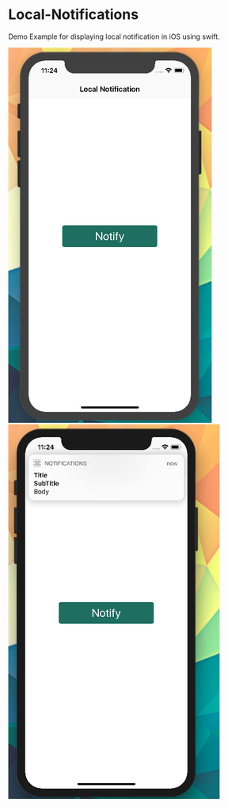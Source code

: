 # Local-Notifications
 Demo Example for displaying local notification in iOS using swift.

![alt text](https://raw.githubusercontent.com/raj-engineer/Local-Notifications/master/Screenshots/Screen%20Shot%202018-05-05%20at%2011.24.29%20PM.png)   ![alt text](https://raw.githubusercontent.com/raj-engineer/Local-Notifications/master/Screenshots/Screen%20Shot%202018-05-05%20at%2011.24.42%20PM.png)

